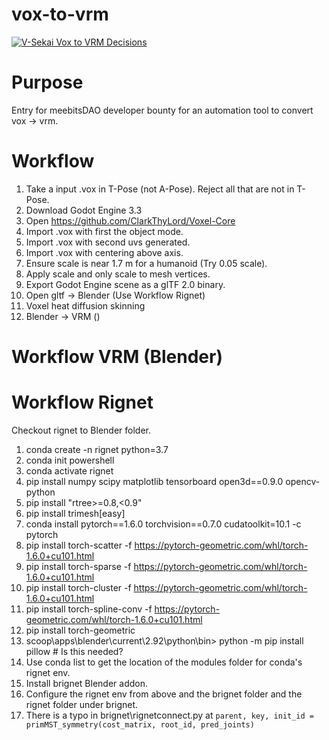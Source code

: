 # vox-to-vrm 

[![V-Sekai Vox to VRM Decisions](https://v-sekai.github.io/v-sekai-vox-to-vrm/log4brains/badge.svg)](https://v-sekai.github.io/v-sekai-vox-to-vrm/log4brains/)

# Purpose

Entry for meebitsDAO developer bounty for an automation tool to convert vox -> vrm.

# Workflow

1. Take a input .vox in T-Pose (not A-Pose). Reject all that are not in T-Pose.
1. Download Godot Engine 3.3
2. Open https://github.com/ClarkThyLord/Voxel-Core
3. Import .vox with first the object mode. 
4. Import .vox with second uvs generated.
5. Import .vox with centering above axis.  
7. Ensure scale is near 1.7 m for a humanoid (Try 0.05 scale).
8. Apply scale and only scale to mesh vertices.
9. Export Godot Engine scene as a glTF 2.0 binary.
10. Open gltf -> Blender (Use  Workflow Rignet)
11. Voxel heat diffusion skinning
12. Blender -> VRM ()

# Workflow VRM (Blender)



# Workflow Rignet

Checkout rignet to Blender folder.

1. conda create -n rignet python=3.7
1. conda init powershell
1. conda activate rignet
1. pip install numpy scipy matplotlib tensorboard open3d==0.9.0 opencv-python
1. pip install "rtree>=0.8,<0.9" 
1. pip install trimesh[easy]
1. conda install pytorch==1.6.0 torchvision==0.7.0 cudatoolkit=10.1 -c pytorch
1. pip install torch-scatter -f https://pytorch-geometric.com/whl/torch-1.6.0+cu101.html
1. pip install torch-sparse -f https://pytorch-geometric.com/whl/torch-1.6.0+cu101.html
1. pip install torch-cluster -f https://pytorch-geometric.com/whl/torch-1.6.0+cu101.html
1. pip install torch-spline-conv -f https://pytorch-geometric.com/whl/torch-1.6.0+cu101.html
1. pip install torch-geometric
2. scoop\apps\blender\current\2.92\python\bin> python -m pip install pillow # Is this needed?
3. Use conda list to get the location of the modules folder for conda's rignet env.
4. Install brignet Blender addon.
5. Configure the rignet env from above and the brignet folder and the rignet folder under brignet.
6. There is a typo in brignet\rignetconnect.py at `parent, key, init_id = primMST_symmetry(cost_matrix, root_id, pred_joints)`

